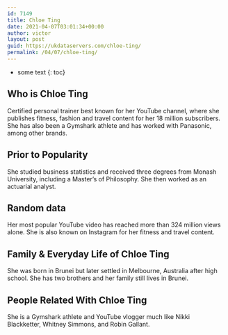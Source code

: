 ```yaml
---
id: 7149
title: Chloe Ting
date: 2021-04-07T03:01:34+00:00
author: victor
layout: post
guid: https://ukdataservers.com/chloe-ting/
permalink: /04/07/chloe-ting/
---
```


* some text
{: toc}


## Who is Chloe Ting



Certified personal trainer best known for her YouTube channel, where she publishes fitness, fashion and travel content for her 18 million subscribers. She has also been a Gymshark athlete and has worked with Panasonic, among other brands. 

                
                
                
## Prior to Popularity



She studied business statistics and received three degrees from Monash University, including a Master&#8217;s of Philosophy. She then worked as an actuarial analyst.

                
                
                
## Random data



Her most popular YouTube video has reached more than 324 million views alone. She is also known on Instagram for her fitness and travel content.

                
                
                
## Family & Everyday Life of Chloe Ting



She was born in Brunei but later settled in Melbourne, Australia after high school. She has two brothers and her family still lives in Brunei.

                
                
                
## People Related With Chloe Ting



She is a Gymshark athlete and YouTube vlogger much like Nikki Blackketter, Whitney Simmons, and Robin Gallant.

                
              
            
          
          
          